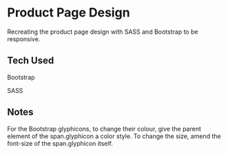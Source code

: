 Product Page Design
===================

Recreating the product page design with SASS and Bootstrap to be responsive.

Tech Used
---------

Bootstrap

SASS




Notes
-----

For the Bootstrap glyphicons, to change their colour, give the parent element of the span.glyphicon a color style. To change the size, amend the font-size of the span.glyphicon itself.